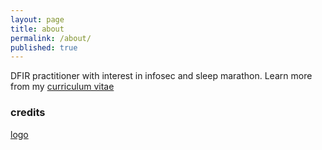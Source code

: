 ```yaml
---
layout: page
title: about
permalink: /about/
published: true
---
```


DFIR practitioner with interest in infosec and sleep marathon. 
Learn more from my [curriculum vitae](https://www.visualcv.com/aldosimon/)

### credits

[logo](https://www.freepik.com/3ab2ou)
